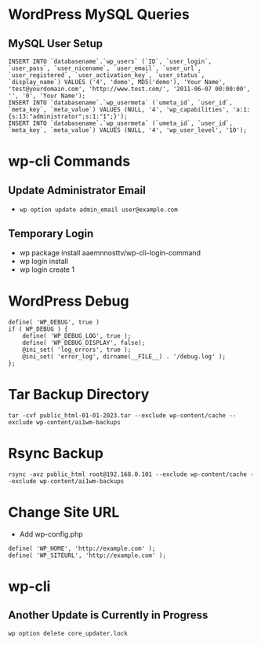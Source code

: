 # WordPress MySQL Queries
## MySQL User Setup
```
INSERT INTO `databasename`.`wp_users` (`ID`, `user_login`, `user_pass`, `user_nicename`, `user_email`, `user_url`, `user_registered`, `user_activation_key`, `user_status`, `display_name`) VALUES ('4', 'demo', MD5('demo'), 'Your Name', 'test@yourdomain.com', 'http://www.test.com/', '2011-06-07 00:00:00', '', '0', 'Your Name');
INSERT INTO `databasename`.`wp_usermeta` (`umeta_id`, `user_id`, `meta_key`, `meta_value`) VALUES (NULL, '4', 'wp_capabilities', 'a:1:{s:13:"administrator";s:1:"1";}');
INSERT INTO `databasename`.`wp_usermeta` (`umeta_id`, `user_id`, `meta_key`, `meta_value`) VALUES (NULL, '4', 'wp_user_level', '10');
```
# wp-cli Commands
## Update Administrator Email
* ```wp option update admin_email user@example.com```

## Temporary Login
* wp package install aaemnnosttv/wp-cli-login-command
* wp login install
* wp login create 1

# WordPress Debug
```
define( 'WP_DEBUG', true )
if ( WP_DEBUG ) {
    define( 'WP_DEBUG_LOG', true );
    define( 'WP_DEBUG_DISPLAY', false);
    @ini_set( 'log_errors', true );
    @ini_set( 'error_log', dirname(__FILE__) . '/debug.log' );
};
```

# Tar Backup Directory
```
tar -cvf public_html-01-01-2023.tar --exclude wp-content/cache --exclude wp-content/ai1wm-backups
```

# Rsync Backup
```
rsync -avz public_html root@192.168.0.101 --exclude wp-content/cache --exclude wp-content/ai1wm-backups
```

# Change Site URL
* Add wp-config.php
```
define( 'WP_HOME', 'http://example.com' );
define( 'WP_SITEURL', 'http://example.com' );
```

# wp-cli
## Another Update is Currently in Progress
```wp option delete core_updater.lock```
